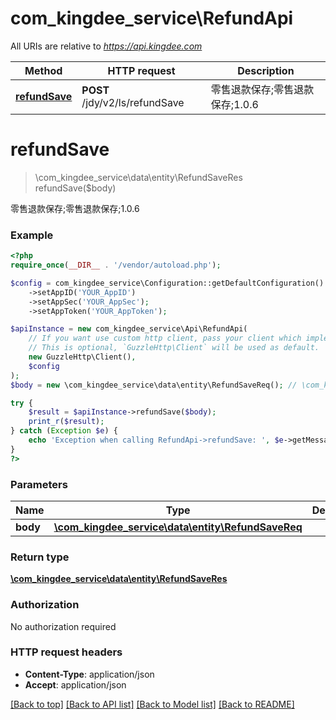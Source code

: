 # com_kingdee_service\RefundApi

All URIs are relative to *https://api.kingdee.com*

Method | HTTP request | Description
------------- | ------------- | -------------
[**refundSave**](RefundApi.md#refundSave) | **POST** /jdy/v2/ls/refundSave | 零售退款保存;零售退款保存;1.0.6


# **refundSave**
> \com_kingdee_service\data\entity\RefundSaveRes refundSave($body)

零售退款保存;零售退款保存;1.0.6

### Example
```php
<?php
require_once(__DIR__ . '/vendor/autoload.php');

$config = com_kingdee_service\Configuration::getDefaultConfiguration()
    ->setAppID('YOUR_AppID')
    ->setAppSec('YOUR_AppSec');
    ->setAppToken('YOUR_AppToken');

$apiInstance = new com_kingdee_service\Api\RefundApi(
    // If you want use custom http client, pass your client which implements `GuzzleHttp\ClientInterface`.
    // This is optional, `GuzzleHttp\Client` will be used as default.
    new GuzzleHttp\Client(),
    $config
);
$body = new \com_kingdee_service\data\entity\RefundSaveReq(); // \com_kingdee_service\data\entity\RefundSaveReq | 

try {
    $result = $apiInstance->refundSave($body);
    print_r($result);
} catch (Exception $e) {
    echo 'Exception when calling RefundApi->refundSave: ', $e->getMessage(), PHP_EOL;
}
?>
```

### Parameters

Name | Type | Description  | Notes
------------- | ------------- | ------------- | -------------
 **body** | [**\com_kingdee_service\data\entity\RefundSaveReq**](../Model/RefundSaveReq.md)|  |

### Return type

[**\com_kingdee_service\data\entity\RefundSaveRes**](../Model/RefundSaveRes.md)

### Authorization

No authorization required

### HTTP request headers

 - **Content-Type**: application/json
 - **Accept**: application/json

[[Back to top]](#) [[Back to API list]](../../README.md#documentation-for-api-endpoints) [[Back to Model list]](../../README.md#documentation-for-models) [[Back to README]](../../README.md)

